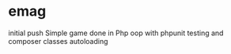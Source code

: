 # emag
initial push
Simple game done in Php oop with phpunit testing and composer classes autoloading  
